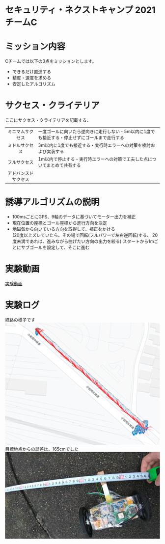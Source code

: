 # セキュリティ・ネクストキャンプ 2021 チームC

# ミッション内容

Cチームでは以下の3点をミッションとします。

- できるだけ直進する
- 精度・速度を求める
- 安定したアルゴリズム

# サクセス・クライテリア

ここにサクセス・クライテリアを記載する．

|||
|:---:|:---|
|ミニマムサクセス|一度ゴールに向いたら逆向きに走行しない・5m以内に1度でも接近する・停止せずにゴールまで走行する|
|ミドルサクセス|3m以内に1度でも接近する・実行時エラーへの対策を検討および実装する|
|フルサクセス|1m以内で停止する・実行時エラーへの対策で工夫した点についてまとめて共有する|
|アドバンスドサクセス||

# 誘導アルゴリズムの説明
* 100msごとにGPS、9軸のデータに基づいてモーター出力を補正  
* 現在位置の座標とゴール座標から進行方向を決定  
* 地磁気から向いている方向を取得して、補正をかける  
(20度以上ズレていたら、その場で回転(フルパワーで左右逆回転)する、
20度未満であれば、進みながら曲げたい方向の出力を絞る)
スタートから1mごとにサブゴールを設定して、そこに進む

# 実験動画
[実験動画](https://www.youtube.com/watch?v=b3c2h0b3szk)

# 実験ログ
経路の様子です
![Test Image 3](./image/log.png)
目標地点からの誤差は、165cmでした
![Test Image 3](./image/measure.png)
